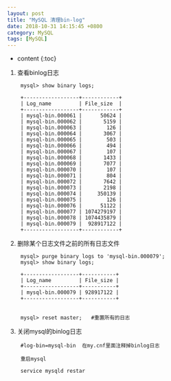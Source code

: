 ```yaml
---
layout: post
title: "MySQL 清理bin-log"
date: 2018-10-31 14:15:45 +0800
category: MySQL
tags: [MySQL]
---
```

* content
{:toc}

1. 查看binlog日志

		mysql> show binary logs;
		
		+------------------+------------+
		| Log_name         | File_size  |
		+------------------+------------+
		| mysql-bin.000061 |      50624 |
		| mysql-bin.000062 |       5159 |
		| mysql-bin.000063 |        126 |
		| mysql-bin.000064 |       3067 |
		| mysql-bin.000065 |        503 |
		| mysql-bin.000066 |        494 |
		| mysql-bin.000067 |        107 |
		| mysql-bin.000068 |       1433 |
		| mysql-bin.000069 |       7077 |
		| mysql-bin.000070 |        107 |
		| mysql-bin.000071 |        804 |
		| mysql-bin.000072 |       7642 |
		| mysql-bin.000073 |       2198 |
		| mysql-bin.000074 |     350139 |
		| mysql-bin.000075 |        126 |
		| mysql-bin.000076 |      51122 |
		| mysql-bin.000077 | 1074279197 |
		| mysql-bin.000078 | 1074435879 |
		| mysql-bin.000079 |  928917122 |
		+------------------+------------+

2. 删除某个日志文件之前的所有日志文件

		mysql> purge binary logs to 'mysql-bin.000079';  
		mysql> show binary logs;
		
		+------------------+-----------+
		| Log_name         | File_size |
		+------------------+-----------+
		| mysql-bin.000079 | 928917122 |
		+------------------+-----------+
		
		
		mysql> reset master;   #重置所有的日志

3. 关闭mysql的binlog日志

		#log-bin=mysql-bin  在my.cnf里面注释掉binlog日志
		
		重启mysql
		
		service mysqld restar
